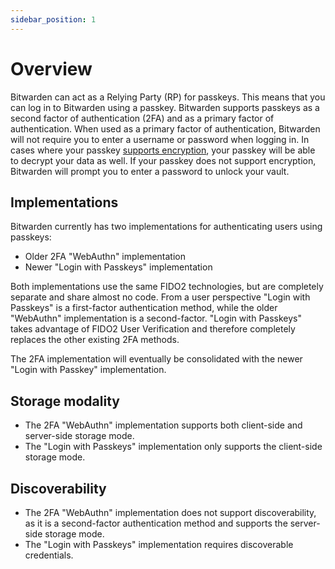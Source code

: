 ```yaml
---
sidebar_position: 1
---
```


# Overview

Bitwarden can act as a Relying Party (RP) for passkeys. This means that you can log in to Bitwarden
using a passkey. Bitwarden supports passkeys as a second factor of authentication (2FA) and as a
primary factor of authentication. When used as a primary factor of authentication, Bitwarden will
not require you to enter a username or password when logging in. In cases where your passkey
[supports encryption](prf.md), your passkey will be able to decrypt your data as well. If your
passkey does not support encryption, Bitwarden will prompt you to enter a password to unlock your
vault.

## Implementations

Bitwarden currently has two implementations for authenticating users using passkeys:

- Older 2FA "WebAuthn" implementation
- Newer "Login with Passkeys" implementation

Both implementations use the same FIDO2 technologies, but are completely separate and share almost
no code. From a user perspective "Login with Passkeys" is a first-factor authentication method,
while the older "WebAuthn" implementation is a second-factor. "Login with Passkeys" takes advantage
of FIDO2 User Verification and therefore completely replaces the other existing 2FA methods.

The 2FA implementation will eventually be consolidated with the newer "Login with Passkey"
implementation.

## Storage modality

- The 2FA "WebAuthn" implementation supports both client-side and server-side storage mode.
- The "Login with Passkeys" implementation only supports the client-side storage mode.

## Discoverability

- The 2FA "WebAuthn" implementation does not support discoverability, as it is a second-factor
  authentication method and supports the server-side storage mode.
- The "Login with Passkeys" implementation requires discoverable credentials.
